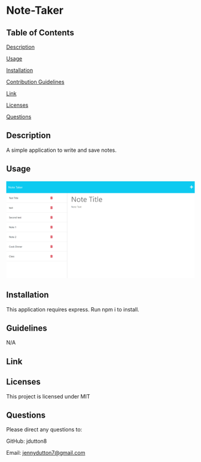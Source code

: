 # Note-Taker

## Table of Contents
 [Description](#description)

 [Usage](#usage)

 [Installation](#installation)

 [Contribution Guidelines](#guidelines)

 [Link](#link)

 [Licenses](#licenses)

 [Questions](#questions)

## Description
 A simple application to write and save notes.

## Usage
 ![Screenshot of Note Taker app](images/note-taker.png)

## Installation
 This application requires express. Run npm i to install.

## Guidelines
 N/A

## Link
 

## Licenses
 This project is licensed under MIT

## Questions
 Please direct any questions to:

 GitHub: jdutton8

 Email: jennydutton7@gmail.com